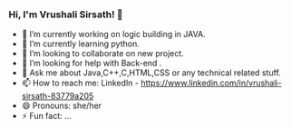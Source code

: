 ### Hi, I'm Vrushali Sirsath! 👋


- 🔭 I’m currently working on logic building in JAVA.
- 🌱 I’m currently learning python.
- 👯 I’m looking to collaborate on new project. 
- 🤔 I’m looking for help with Back-end .
- 💬 Ask me about Java,C++,C,HTML,CSS or any technical related stuff.
- 📫 How to reach me: LinkedIn - https://www.linkedin.com/in/vrushali-sirsath-83779a205
- 😄 Pronouns: she/her
- ⚡ Fun fact:  ...

